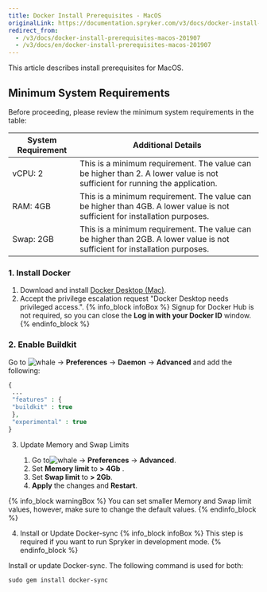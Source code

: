 ```yaml
---
title: Docker Install Prerequisites - MacOS
originalLink: https://documentation.spryker.com/v3/docs/docker-install-prerequisites-macos-201907
redirect_from:
  - /v3/docs/docker-install-prerequisites-macos-201907
  - /v3/docs/en/docker-install-prerequisites-macos-201907
---
```




This article describes install prerequisites for MacOS.

## Minimum System Requirements

Before proceeding, please review the minimum system requirements in the table:

| System Requirement | Additional Details |
| --- | --- |
| vCPU: 2 | This is a minimum requirement. The value can be higher than 2. A lower value is not sufficient for running the application. |
| RAM: 4GB | This is a minimum requirement. The value can be higher than 4GB. A lower value is not sufficient for installation purposes. |
| Swap: 2GB | This is a minimum requirement. The value can be higher than 2GB. A lower value is not sufficient for installation purposes. |

### 1. Install Docker

1. Download and install [Docker Desktop (Mac)](https://download.docker.com/mac/stable/Docker.dmg).
2. Accept the privilege escalation request "Docker Desktop needs privileged access.".
{% info_block infoBox %}
Signup for Docker Hub is not required, so you can close the **Log in with your Docker ID** window.
{% endinfo_block %}

### 2. Enable Buildkit

Go to ![whale](https://spryker.s3.eu-central-1.amazonaws.com/docs/Developer+Guide/Installation/Spryker+in+Docker/Docker+Install+Prerequisites+-+MacOS/whale-x.png) → **Preferences**  → **Daemon** →  **Advanced** and add the following:
```php
{
 ...
 "features" : {
 "buildkit" : true
 },
 "experimental" : true
}
```

3. Update Memory and Swap Limits

    1. Go to![whale](https://spryker.s3.eu-central-1.amazonaws.com/docs/Developer+Guide/Installation/Spryker+in+Docker/Docker+Install+Prerequisites+-+MacOS/whale-x.png) → **Preferences**  → **Advanced**.
    2. Set **Memory limit** to **> 4Gb** .
    3. Set **Swap limit** to **> 2Gb**.
    4. **Apply** the changes and **Restart**.

{% info_block warningBox %}
You can set smaller Memory and Swap limit values, however, make sure to change the default values.
{% endinfo_block %}

4. Install or Update Docker-sync
{% info_block infoBox %}
This step is required if you want to run Spryker in development mode.
{% endinfo_block %}


Install or update Docker-sync. The following command is used for both:
```shell
sudo gem install docker-sync
```

<!-- Last review date: Aug 06, 2019by Mike Kalinin, Andrii Tserkovnyi -->
